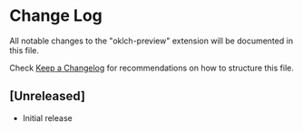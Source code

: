 # Change Log

All notable changes to the "oklch-preview" extension will be documented in this file.

Check [Keep a Changelog](http://keepachangelog.com/) for recommendations on how to structure this file.

## [Unreleased]

- Initial release